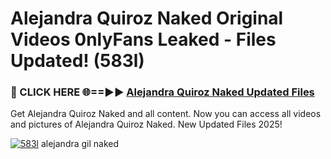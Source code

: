 # Alejandra Quiroz Naked Original Videos 0nlyFans Leaked - Files Updated! (583l)

<h3>🔴 CLICK HERE 🌐==►► <a href="https://tinyurl.com/yckcrads" rel="nofollow">Alejandra Quiroz Naked Updated Files</a></h3>

Get Alejandra Quiroz Naked and all content. Now you can access all videos and pictures of Alejandra Quiroz Naked. New Updated Files 2025!

[![583l](https://i.imgur.com/hpKpOFt.gif)](https://tinyurl.com/yckcrads)
alejandra gil naked